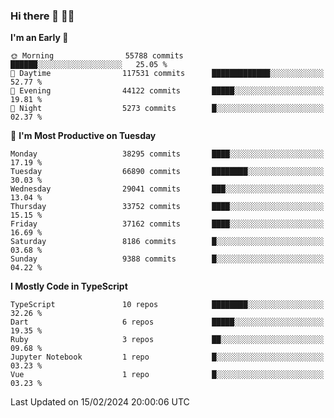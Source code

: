 ### Hi there 👋 🧑‍💻



<!--START_SECTION:waka-->
**I'm an Early 🐤** 

```text
🌞 Morning                55788 commits       ██████░░░░░░░░░░░░░░░░░░░   25.05 % 
🌆 Daytime                117531 commits      █████████████░░░░░░░░░░░░   52.77 % 
🌃 Evening                44122 commits       █████░░░░░░░░░░░░░░░░░░░░   19.81 % 
🌙 Night                  5273 commits        █░░░░░░░░░░░░░░░░░░░░░░░░   02.37 % 
```
📅 **I'm Most Productive on Tuesday** 

```text
Monday                   38295 commits       ████░░░░░░░░░░░░░░░░░░░░░   17.19 % 
Tuesday                  66890 commits       ████████░░░░░░░░░░░░░░░░░   30.03 % 
Wednesday                29041 commits       ███░░░░░░░░░░░░░░░░░░░░░░   13.04 % 
Thursday                 33752 commits       ████░░░░░░░░░░░░░░░░░░░░░   15.15 % 
Friday                   37162 commits       ████░░░░░░░░░░░░░░░░░░░░░   16.69 % 
Saturday                 8186 commits        █░░░░░░░░░░░░░░░░░░░░░░░░   03.68 % 
Sunday                   9388 commits        █░░░░░░░░░░░░░░░░░░░░░░░░   04.22 % 
```


**I Mostly Code in TypeScript** 

```text
TypeScript               10 repos            ████████░░░░░░░░░░░░░░░░░   32.26 % 
Dart                     6 repos             █████░░░░░░░░░░░░░░░░░░░░   19.35 % 
Ruby                     3 repos             ██░░░░░░░░░░░░░░░░░░░░░░░   09.68 % 
Jupyter Notebook         1 repo              █░░░░░░░░░░░░░░░░░░░░░░░░   03.23 % 
Vue                      1 repo              █░░░░░░░░░░░░░░░░░░░░░░░░   03.23 % 
```




 Last Updated on 15/02/2024 20:00:06 UTC
<!--END_SECTION:waka-->


